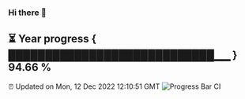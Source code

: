 ### Hi there 👋
⏳ Year progress { ████████████████████████████▁▁ } 94.66 %
---
⏰ Updated on Mon, 12 Dec 2022 12:10:51 GMT
![Progress Bar CI](https://github.com/Moyi321/Moyi321/workflows/Progress%20Bar%20CI/badge.svg)
